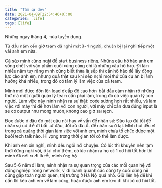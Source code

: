 ```yaml
---
title: "Tâm sự dev"
date: 2021-04-09T22:54:46+07:00
categories: [life]
tags: [life]
---
```


Những ngày tháng 4, mùa tuyển dụng.

Từ đầu năm đến giờ team đã nghỉ mất 3-4 người, chuẩn bị lại nghỉ tiếp một vài anh em nữa.

Cả sếp mình cũng nghỉ để start business riêng. Những câu hô hào anh em sống chết với sản phẩm cuối cùng cũng chỉ là những câu hô hào. Đi làm nhiều năm tuy rằng mình cũng biết thừa là sếp thì cần hô hào để lấy động lực cho anh em, nhưng quả thật sau khi sếp nghỉ mọi thứ của dự án bị ảnh hưởng khá nhiều, trong đó có tâm lý làm việc của cả team.

Mình mới được đôn lên lead ở cấp độ cao hơn, bắt đầu cảm nhận rõ những thứ mà một người quản lý team cần phải làm, trong đó có việc quản lý con người. Làm việc này mình nhận ra sự thật: code sướng hơn rất nhiều, và làm việc với máy thì dễ hơn làm với con người, với máy chỉ cần đưa đúng input là sẽ có output như mong muốn, không bao giờ sai lệch.

Đọc được ở đâu đó một câu nói hay về vấn đề nhân sự: Đào tạo đủ tốt để nhân sự có thể đi bất cứ đâu, đối xử đủ tốt để nhân sự ở lại. Mình hơi tiếc vì trong cả quãng thời gian làm việc với anh em, mình chưa tổ chức được một buổi tech talk nào. Hi vọng trong thời gian tới có thể làm được.

Khi anh em xin nghỉ, mình đều ngồi nói chuyện. Có lúc thì khuyên nên tạm thời đừng nghỉ vội, ở lại chờ thêm, có lúc nhận ra họ có 1 cơ hội tốt hơn thì mình đã nói ra đi là tốt, mình ủng hộ.

Sau 5-6 năm đi làm, mình nhận ra sự quan trọng của các mối quan hệ với đồng nghiệp trong network, vì đi loanh quanh các công ty cuối cùng rồi cũng gặp toàn người quen, thị trường ở Hà Nội quá nhỏ. Giữ liên hệ để khi cần thì kéo anh em về làm cùng, hoặc được anh em kéo đi khi có cơ hội tốt.